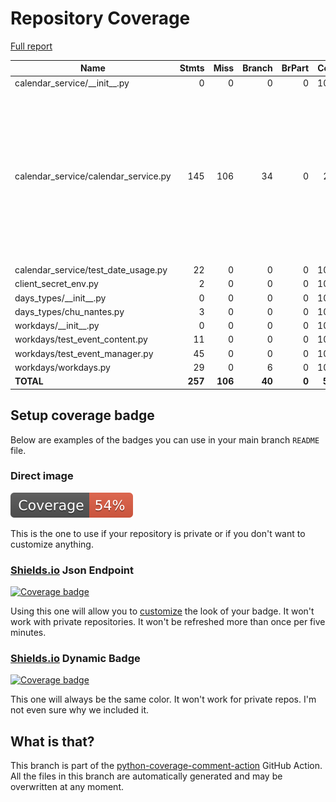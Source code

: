 # Repository Coverage

[Full report](https://htmlpreview.github.io/?https://github.com/acatoire/family-calendar/blob/python-coverage-comment-action-data/htmlcov/index.html)

| Name                                   |    Stmts |     Miss |   Branch |   BrPart |   Cover |   Missing |
|--------------------------------------- | -------: | -------: | -------: | -------: | ------: | --------: |
| calendar\_service/\_\_init\_\_.py      |        0 |        0 |        0 |        0 |    100% |           |
| calendar\_service/calendar\_service.py |      145 |      106 |       34 |        0 |     24% |21, 28-29, 40-94, 98-103, 106-126, 129-133, 138-157, 164-177, 184-200, 220-236 |
| calendar\_service/test\_date\_usage.py |       22 |        0 |        0 |        0 |    100% |           |
| client\_secret\_env.py                 |        2 |        0 |        0 |        0 |    100% |           |
| days\_types/\_\_init\_\_.py            |        0 |        0 |        0 |        0 |    100% |           |
| days\_types/chu\_nantes.py             |        3 |        0 |        0 |        0 |    100% |           |
| workdays/\_\_init\_\_.py               |        0 |        0 |        0 |        0 |    100% |           |
| workdays/test\_event\_content.py       |       11 |        0 |        0 |        0 |    100% |           |
| workdays/test\_event\_manager.py       |       45 |        0 |        0 |        0 |    100% |           |
| workdays/workdays.py                   |       29 |        0 |        6 |        0 |    100% |           |
|                              **TOTAL** |  **257** |  **106** |   **40** |    **0** | **54%** |           |


## Setup coverage badge

Below are examples of the badges you can use in your main branch `README` file.

### Direct image

[![Coverage badge](https://raw.githubusercontent.com/acatoire/family-calendar/python-coverage-comment-action-data/badge.svg)](https://htmlpreview.github.io/?https://github.com/acatoire/family-calendar/blob/python-coverage-comment-action-data/htmlcov/index.html)

This is the one to use if your repository is private or if you don't want to customize anything.

### [Shields.io](https://shields.io) Json Endpoint

[![Coverage badge](https://img.shields.io/endpoint?url=https://raw.githubusercontent.com/acatoire/family-calendar/python-coverage-comment-action-data/endpoint.json)](https://htmlpreview.github.io/?https://github.com/acatoire/family-calendar/blob/python-coverage-comment-action-data/htmlcov/index.html)

Using this one will allow you to [customize](https://shields.io/endpoint) the look of your badge.
It won't work with private repositories. It won't be refreshed more than once per five minutes.

### [Shields.io](https://shields.io) Dynamic Badge

[![Coverage badge](https://img.shields.io/badge/dynamic/json?color=brightgreen&label=coverage&query=%24.message&url=https%3A%2F%2Fraw.githubusercontent.com%2Facatoire%2Ffamily-calendar%2Fpython-coverage-comment-action-data%2Fendpoint.json)](https://htmlpreview.github.io/?https://github.com/acatoire/family-calendar/blob/python-coverage-comment-action-data/htmlcov/index.html)

This one will always be the same color. It won't work for private repos. I'm not even sure why we included it.

## What is that?

This branch is part of the
[python-coverage-comment-action](https://github.com/marketplace/actions/python-coverage-comment)
GitHub Action. All the files in this branch are automatically generated and may be
overwritten at any moment.